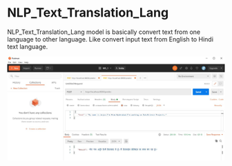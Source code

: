 # NLP_Text_Translation_Lang

NLP_Text_Translation_Lang model is basically convert text from one language to other language. Like convert input text from English to Hindi text language. 

  ![](Output_result.JPG)
